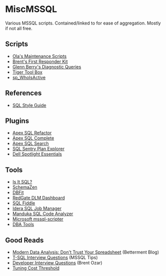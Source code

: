 # MiscMSSQL
Various MSSQL scripts. Contained/linked to for ease of aggregation. Mostly if not all free. 

## Scripts
- [Ola's Maintenance Scripts](https://ola.hallengren.com/sql-server-backup.html)
- [Brent's First Responder Kit](https://github.com/BrentOzarULTD/SQL-Server-First-Responder-Kit)
- [Glenn Berry's Diagnostic Queries](https://www.sqlskills.com/blogs/glenn/category/dmv-queries/)
- [Tiger Tool Box](https://github.com/Microsoft/tigertoolbox)
- [sp_WhoIsActive](http://whoisactive.com/)

## References

- [SQL Style Guide](http://www.sqlstyle.guide/)

## Plugins
- [Apex SQL Refactor](http://www.apexsql.com/sql_tools_refactor.aspx)
- [Apex SQL Complete](http://www.apexsql.com/sql_tools_complete.aspx)
- [Apex SQL Search](http://www.apexsql.com/sql_tools_search.aspx)
- [SQL Sentry Plan Explorer](https://www.sentryone.com/plan-explorer/)
- [Dell Spotlight Essentials](https://www.spotlightessentials.com/spotlight-extensions)

## Tools
- [Is It SQL?](http://www.scalesql.com/isitsql/)
- [SchemaZen](https://github.com/sethreno/schemazen#schemazen---script-and-create-sql-server-objects-quickly)
- [DBFit](http://www.methodsandtools.com/tools/dbfit.php)
- [RedGate DLM Dashboard](http://www.red-gate.com/products/dlm/dlm-dashboard/)
- [SQL Fiddle](http://sqlfiddle.com/) 
- [Idera SQL Job Manager](https://www.idera.com/productssolutions/freetools/sqljobmanager)
- [Manduka SQL Code Analyzer](http://www.manduka.tech/#/home)
- [Microsoft mssql-scripter](https://github.com/Microsoft/sql-xplat-cli/)
- [DBA Tools](http://www.dbatools.io)

## Good Reads
- [Modern Data Analysis: Don't Trust Your Spreadsheet](https://www.betterment.com/resources/inside-betterment/engineering/modern-data-analysis-dont-trust-your-spreadsheet/) (Betterment Blog)
- [T-SQL Interview Questions](https://www.mssqltips.com/sqlservertip/1450/sql-server-developer-tsql-interview-questions/) (MSSQL Tips)
- [Developer Interview Questions](https://www.brentozar.com/archive/2009/06/top-10-developer-interview-questions-about-sql-server/) (Brent Ozar)
- [Tuning Cost Threshold](http://sqlblog.com/blogs/jonathan_kehayias/archive/2010/01/19/tuning-cost-threshold-of-parallelism-from-the-plan-cache.aspx)
